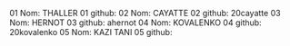 01 Nom: THALLER
01 github:
02 Nom: CAYATTE
02 github: 20cayatte
03 Nom: HERNOT
03 github: ahernot
04 Nom: KOVALENKO
04 github: 20kovalenko
05 Nom: KAZI TANI
05 github:
